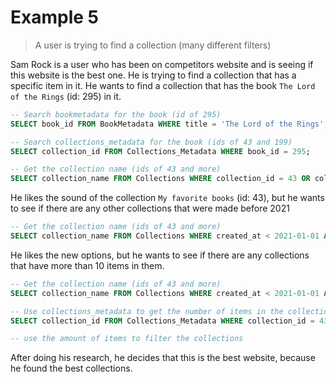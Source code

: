 # Example 5
> A user is trying to find a collection (many different filters)

Sam Rock is a user who has been on competitors website and is seeing if this website is the best one. He is trying to find a collection that has a specific item in it. He wants to find a collection that has the book `The Lord of the Rings` (id: 295) in it.

```sql
-- Search bookmetadata for the book (id of 295)
SELECT book_id FROM BookMetadata WHERE title = 'The Lord of the Rings';

-- Search collections_metadata for the book (ids of 43 and 199)
SELECT collection_id FROM Collections_Metadata WHERE book_id = 295;

-- Get the collection name (ids of 43 and more)
SELECT collection_name FROM Collections WHERE collection_id = 43 OR collection_id = 199;
```

He likes the sound of the collection `My favorite books` (id: 43), but he wants to see if there are any other collections that were made before 2021

```sql
-- Get the collection name (ids of 43 and more)
SELECT collection_name FROM Collections WHERE created_at < 2021-01-01 AND (collection_id = 43 OR collection_id = 199 );
```

He likes the new options, but he wants to see if there are any collections that have more than 10 items in them.

```sql
-- Get the collection name (ids of 43 and more)
SELECT collection_name FROM Collections WHERE created_at < 2021-01-01 AND (collection_id = 43 OR collection_id = 199 );

-- Use collections_metadata to get the number of items in the collection (ids of 43 and 199)
SELECT collection_id FROM Collections_Metadata WHERE collection_id = 43 OR collection_id = 199 GROUP BY collection_id;

-- use the amount of items to filter the collections
```

After doing his research, he decides that this is the best website, because he found the best collections.